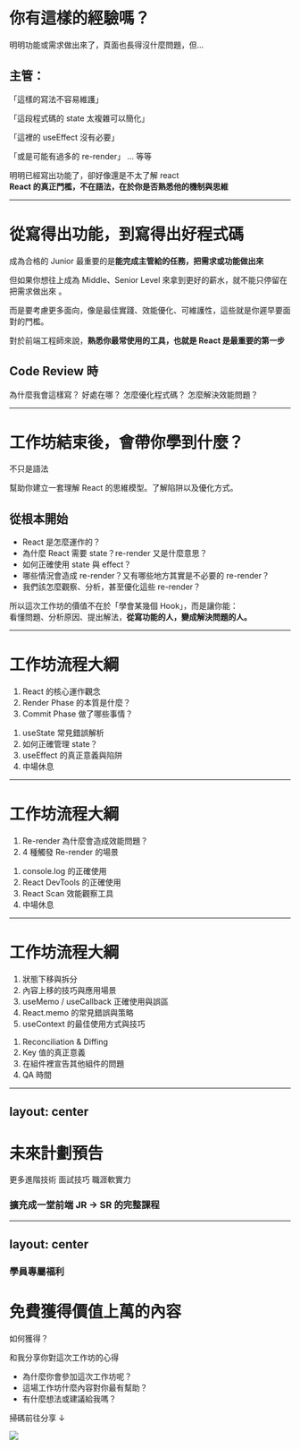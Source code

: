 # 你有這樣的經驗嗎？

<div ml-4 pt-4>

<v-click>

明明功能或需求做出來了，頁面也長得沒什麼問題，但...

## 主管：

</v-click>

<v-clicks >

「這樣的寫法不容易維護」

「這段程式碼的 state 太複雜可以簡化」

「這裡的 useEffect 沒有必要」

「或是可能有過多的 re-render」 ... 等等

</v-clicks>

<v-click>

明明已經寫出功能了，卻好像還是不太了解 react
<br/>
**React 的真正門檻，不在語法，在於你是否熟悉他的機制與思維**

</v-click>

</div>

<!--
在進入正題之前，先聊一下我辦這場工作坊的初衷，在我剛開始工作的時候，常常發生以下問題

[click]
主管要求的功能或需求做出來了、頁面也長得沒什麼問題，但主管或 code review 你的人卻還是可以揪出一些問題：

[click]
例如這樣的寫法不容易維護

[click]
這段程式碼的 state 太複雜可以簡化

[click]
這裡的 useEffect 沒有必要

[click]
或是可能有過多的 re-render 等等。

[click]
明明已經寫出功能了，卻好像還是不太了解 react 常常被揪出問題


這就是我們今天這個工作坊要解決的核心問題 — 


React 的真正門檻，不在語法，在於你是否熟悉他的機制與思維
-->

---

# 從寫得出功能，到寫得出好程式碼

成為合格的 Junior 最重要的是**能完成主管給的任務，把需求或功能做出來**

<v-clicks>

但如果你想往上成為 Middle、Senior Level 來拿到更好的薪水，<span v-mark="{ at: '2', color: '#fdd321', type: 'underline' }">就不能只停留在把需求做出來
</span>。

而是要考慮更多面向，像是最佳實踐、效能優化、可維護性，這些就是你遲早要面對的門檻。

對於前端工程師來說，**熟悉你最常使用的工具，也就是 React 是最重要的第一步**

## Code Review 時

</v-clicks>

<div class="flex gap-4 mt-4 *:basis-1/4">

<Card v-click>
為什麼我會這樣寫？
</Card>

<Card v-click>
好處在哪？
</Card>

<Card v-click>
怎麼優化程式碼？
</Card>

<Card v-click>
怎麼解決效能問題？
</Card>

</div>

<!--
成為合格的 Junior 最重要的是能完成主管給的任務，把需求或功能做出來

[click]
但如果你想往上成為 Middle Level 或是 Senior 來拿到更好的薪水，就不能只停留在把需求做出來。

[click]
而是要考慮更多面向，像是最佳實踐、效能優化、可維護性，這些就是你遲早要面對的門檻。

[click]
那對於前端工程師來說，熟悉你最常使用的工具也就是 React 是最重要的第一步，

[click]
只要你能在 code review 或開會時說出

[click]
為什麼我會這樣寫？

[click]
好處在哪？

[click]
怎麼優化程式碼？

[click]
怎麼解決效能問題？等等

那你就不只是寫程式的人，而是會分析、會解決問題的人。

這樣的人，更有資格談晉升、談薪資，也更有價值。
-->

---

# 工作坊結束後，會帶你學到什麼？

<v-clicks>

<span v-mark="{ at: '1', color: '#fdd321', type: 'underline' }">
  不只是語法
</span>

幫助你建立一套理解 React 的思維模型。了解陷阱以及優化方式。

## 從根本開始

- React 是怎麼運作的？
- 為什麼 React 需要 state？re-render 又是什麼意思？
- 如何正確使用 state 與 effect？
- 哪些情況會造成 re-render？又有哪些地方其實是不必要的 re-render？
- 我們該怎麼觀察、分析，甚至優化這些 re-render？

所以這次工作坊的價值不在於「學會某幾個 Hook」，而是讓你能：
<br/>
看懂問題、分析原因、提出解法，**從寫功能的人，變成解決問題的人。**
</v-clicks>

<!--
所以我希望今天的工作坊結束後，

[click]
你不只是學到 React 的語法，或網路上能查到的資料

[click]
我的目標是幫助你建立一套理解 React、駕馭 React 的思維模型。

[click]
會從最根本的觀念開始理解：

[click]
包括

React 是怎麼運作的？

為什麼 React 需要 state？re-render 又是什麼意思？

哪些情況會造成 re-render？又有哪些地方其實是不必要的 re-render？

以及我們該怎麼觀察、分析，甚至優化這些 re-render？


[click]
所以這次工作坊的價值不在於「學會某幾個 Hook」，而是讓你能：

看懂問題、分析原因、提出解法，從寫功能的人，變成解決問題的人。
-->

---

<div class="h-full flex flex-col">
  <h1>
    工作坊流程大綱
  </h1>

  <div class="flex gap-8 my-auto font-bold">
    <Card class="basis-1/2 border-b-4 border-r-4 border-[var(--primary-highlight)]" >
      <template #header >
        一、React 的心智模型
      </template>
        <ol class="text-sm mx-auto w-fit">
          <li>React 的核心運作觀念</li>
          <li>Render Phase 的本質是什麼？</li>
          <li>Commit Phase 做了哪些事情？</li>
        </ol>
    </Card>
    <Card class="basis-1/2 border-b-4 border-r-4 border-[var(--primary-highlight)]" v-click>
      <template #header>
        二、State & Effect 用途與陷阱
      </template>
        <ol class="text-sm mx-auto w-fit">
          <li>useState 常見錯誤解析</li>
          <li>如何正確管理 state？</li>
          <li>useEffect 的真正意義與陷阱</li>
          <li class="text-[var(--secondary)]">中場休息</li>
        </ol>
    </Card>
  </div>

</div>

<!--
今天工作坊的流程分成 6 個主題

前兩個部分會先從 React 的核心觀念以及運作開始，
分別是 (照著大綱念
-->

---

<div class="h-full flex flex-col">
  <h1>
    工作坊流程大綱
  </h1>

  <div class="flex gap-8 my-auto font-bold">
    <Card class="basis-1/2" >
      <template #header>
         三、4 種觸發 Re-Render 的場景
      </template>
        <ol class="text-sm mx-auto w-fit">
          <li>Re-render 為什麼會造成效能問題？</li>
          <li>4 種觸發 Re-render 的場景</li>
        </ol>
    </Card>
    <Card class="basis-1/2" v-click>
      <template #header>
        四、React 效能觀察與診斷
      </template>
        <ol class="text-sm mx-auto w-fit">
          <li>console.log 的正確使用</li>
          <li>React DevTools 的正確使用</li>
          <li>React Scan 效能觀察工具</li>
          <li class="text-[var(--secondary)]">中場休息</li>
        </ol>
    </Card>

  </div>

</div>

---

<div class="h-full flex flex-col">
  <h1>
    工作坊流程大綱
  </h1>

  <div class="flex gap-8 my-auto font-bold">
    <Card class="basis-1/2" >
      <template #header>
        五、5 種優化的策略與技巧
      </template>
        <ol class="text-sm mx-auto w-fit">
          <li>狀態下移與拆分</li>
          <li>內容上移的技巧與應用場景</li>
          <li>useMemo / useCallback 正確使用與誤區</li>
          <li>React.memo 的常見錯誤與策略</li>
          <li>useContext 的最佳使用方式與技巧</li>
        </ol>
    </Card>
    <Card class="basis-1/2" v-click>
      <template #header>
        六、React 的底層設計
      </template>
        <ol class="text-sm mx-auto w-fit">
          <li>Reconciliation & Diffing</li>
          <li>Key 值的真正意義</li>
          <li>在組件裡宣告其他組件的問題</li>
          <li class="text-[var(--secondary)]">QA 時間</li>
        </ol>
    </Card>
  </div>
  
</div>

---
layout: center
---

<h1 class="!text-5xl">未來計劃預告</h1>

<div class="flex w-2xl *:!my-0 *:!py-16 gap-2 mt-7 mb-8" >

<Card class="flex-1 text-lg " v-click >
更多進階技術
</Card>

<Card class="flex-1 text-lg " v-click>
面試技巧
</Card>

<Card class="flex-1 text-lg " v-click>
職涯軟實力
</Card>

</div>

<v-click>

### **擴充成一堂前端 JR → SR 的完整課程**

</v-click>

<!--
另外我也想和大家分享接下來的規劃。

這場工作坊分享的目標，是幫助你踏出成為前端 SR 的第一步。接下來

[click]
我還會持續製作包括

[click]
更多進階技術

[click]
面試
[click]
軟實力等更多單元內容

具體像是 React-Query 應用與面試題、各種狀態管理庫的比較、Next CSR、SSR、PPR 的應用，以及如何準備技術面試、如何在團隊中有效溝通與推動技術決策、如何在工作中主動展現影響力等等。都會一併新增在這次的工作坊單元

[click]
目標是把這場工作坊，擴充成一堂前端 JR → SR 的完整課程，幫助更多想提升職涯競爭力的朋友。
-->

---
layout: center
---

<h3>學員專屬福利</h3>

<h1 class="!text-5xl">免費獲得價值上萬的內容</h1>

<div class="flex items-center gap-24">

  <div class="flex flex-col items-start">
    <p class="!mb-3 text-xl">如何獲得？</p>
    <p class="!text-3xl !my-0 text-[var(--secondary)] font-bold">和我分享你對這次工作坊的心得</p>
    <ul class="flex flex-col items-start *:!my-0 gap-1 !mt-6 text-xl">
      <li v-click>為什麼你會參加這次工作坊呢？</li>
      <li v-click>這場工作坊什麼內容對你最有幫助？</li>
      <li v-click>有什麼想法或建議給我嗎？</li>
    </ul>

  </div>

  <div class="flex flex-col items-center">
    <p>掃碼前往分享 &darr;</p>
    <img src="/qrcode.png" class="size-56  rounded-lg" />
  </div>

</div>

<!--
那為了感謝這次報名參加工作坊的第一批學員，只要你願意花幾分鐘的時間，幫我留下你對這次工作坊的真實心得

未來新增價值上萬的課程內容都可免費獲得！

我會在課程推出前通知你～

如果不知道要寫什麼也沒關係，你可以簡單分享：

[click]
- 這場工作坊什麼內容對你最有幫助？

[click]
- 你會怎麼推薦這場工作坊給你的朋友？

[click]
- 有什麼想法或建議給我嗎？

不管是正面或負面，只要是真實的想法，對我來說都非常珍貴！
-->
